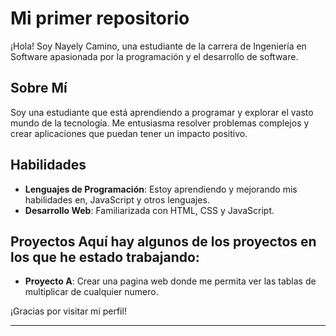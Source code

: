 # Mi primer repositorio 

¡Hola! Soy Nayely Camino, una estudiante de la carrera de Ingeniería en Software apasionada por la programación y el desarrollo de software.

## Sobre Mí

Soy una estudiante que está aprendiendo a programar y explorar el vasto mundo de la tecnología. Me entusiasma resolver problemas complejos y crear aplicaciones que puedan tener un impacto positivo.

## Habilidades

- **Lenguajes de Programación**: Estoy aprendiendo y mejorando mis habilidades en, JavaScript y otros lenguajes.
- **Desarrollo Web**: Familiarizada con HTML, CSS y JavaScript.

## Proyectos Aquí hay algunos de los proyectos en los que he estado trabajando:
- **Proyecto A**: Crear una pagina web donde me permita ver las tablas de multiplicar de cualquier numero. 

¡Gracias por visitar mi perfil!

---

